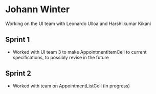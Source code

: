 # Johann Winter

Working on the UI team with Leonardo Ulloa and Harshilkumar Kikani

## Sprint 1

- Worked with UI team 3 to make AppointmentItemCell to current specifications, to possibly revise in the future

## Sprint 2

- Worked with team on AppointmentListCell (in progress)